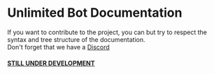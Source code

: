 # Unlimited Bot Documentation  
If you want to contribute to the project, you can but try to respect the syntax and tree structure of the documentation.  
Don't forget that we have a [Discord](https://discord.gg/HcqduKt)
  
#### <u>STILL UNDER DEVELOPMENT</u>
